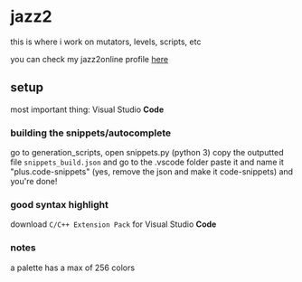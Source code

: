 # jazz2
this is where i work on mutators, levels, scripts, etc

you can check my jazz2online profile [here](https://www.jazz2online.com/users/22073/spaz-electro)

## setup
most important thing: Visual Studio ****Code****

### building the snippets/autocomplete
go to generation_scripts, open snippets.py (python 3)
copy the outputted file `snippets_build.json` and go to the .vscode folder
paste it and name it "plus.code-snippets" (yes, remove the json and make it code-snippets)
and you're done!

### good syntax highlight
download `C/C++ Extension Pack` for Visual Studio ****Code****

### notes
a palette has a max of 256 colors